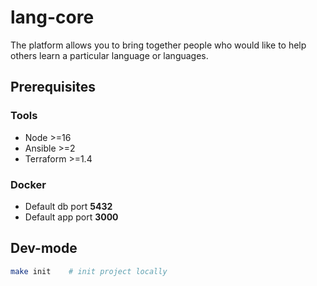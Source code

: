 # lang-core

<p>
  The platform allows you to bring together people who would like to help 
  others learn a particular language or languages.
</p>

## Prerequisites

### Tools

<ul>
  <li>Node      >=16</li>
  <li>Ansible   >=2</li>
  <li>Terraform >=1.4</li>
</ul>

### Docker

<ul>
  <li>Default db port <b>5432</b></li>
  <li>Default app port <b>3000</b></li>
</ul>

## Dev-mode

```bash
make init    # init project locally
```
